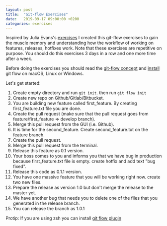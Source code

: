 ```yaml
---
layout: post
title:  "Git-flow Exercises"
date:   2019-09-17 09:00:00 +0200
categories: exercises
---
```


Inspired by Julia Evans's [exercises](https://jvns.ca/blog/2019/08/27/curl-exercises/) I created this git-flow exercises to gain the muscle memory and understanding how the workflow of working on features, releases, hotfixes work. Note that these exercises are repetitive on purpose. You should do this exercises 3 days in a row and one more time after a week.

Before doing the exercises you should read the [git-flow concept](https://nvie.com/posts/a-successful-git-branching-model/) and [install](https://danielkummer.github.io/git-flow-cheatsheet/) git flow on macOS, Linux or Windows.

Let's get started:

1. Create empty directory and run `git init`. then run `git flow init`
2. Create new repo on Github/Gitlab/Bitbucket.
3. You are building new feature called first_feature. By creating first_feature.txt file you are done.
4. Create the pull request (make sure that the pull request goes from feature/first_feature => develop branch).
5. Merge this pull request from the GUI (i.e. Github).
6. It is time for the second_feature. Create second_feature.txt on the feature branch.
7. Create the pull request.
8. Merge this pull request from the terminal.
9. Release this feature as 0.1 version.
10. Your boss comes to you and informs you that we have bug in production because first_feature.txt file is empty. create hotfix and add text "bug fixed".
11. Release this code as 0.1.1 version.
12. You have one massive feature that you will be working right now. create two new files.
13. Prepare the release as version 1.0 but don't merge the release to the master yet.
14. We have another bug that needs you to delete one of the files that you generated in the release branch.
15. You can release the branch as 1.0.1

Protip: If you are using zsh you can install [git flow plugin](https://github.com/robbyrussell/oh-my-zsh/tree/master/plugins/git-flow)
